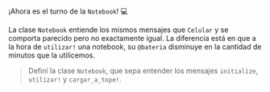 ¡Ahora es el turno de la `Notebook`! :computer:

La clase `Notebook` entiende los mismos mensajes que `Celular` y se comporta parecido pero no exactamente igual. La diferencia está en que a la hora de `utilizar!` una notebook, su `@bateria` disminuye en la cantidad de minutos que la utilicemos.

> Definí la clase `Notebook`, que sepa entender los mensajes `initialize`, `utilizar!` y `cargar_a_tope!`.